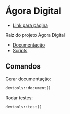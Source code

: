 # Ágora Digital

- [Link para página](https://analytics-ufcg.github.io/agora-digital/)

Raiz do projeto Ágora Digital

- [Documentação](/docs)
- [Scripts](/scripts)

## Comandos

Gerar documentação:

    devtools::document()

Rodar testes:

    devtools::test()
